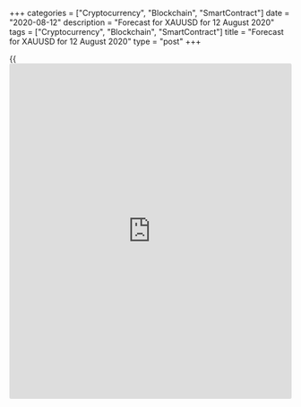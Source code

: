 +++
categories = ["Cryptocurrency", "Blockchain", "SmartContract"]
date = "2020-08-12"
description = "Forecast for XAUUSD for 12 August 2020"
tags = ["Cryptocurrency", "Blockchain", "SmartContract"]
title = "Forecast for XAUUSD for 12 August 2020"
type = "post"
+++

{{<iframe id="large-banner" src="https://www.bounty.group/#slide=28.0" width="100%" height="600" scrolling="no" style="border: 0px solid rgb(216, 221, 230); border-radius: 3px;">}}

August 12, 2020

August 12, 2020

Forecast for XAU/USD: precious metals fell into disgraceDmitri Demidenko

## Fundamental forecast for gold for today

### Gold may drift apart from the sector’s other assets



The market can punish for excessive self-confidence. As long as the
dollar was weak and the US bond yield wandered near its historic highs,
gold didn’t complain about the lack of bullish forecasts. Alas! Precious
metals fell into disgrace once the bond market rates grew on the
Treasury’s increased debt issuance, better macro statistics, lower
number on new COVID cases in the US, and Russia’s intention to start
using the first vaccine.

Gold registered the worst one-day evolution in 7 years, pulling down
silver, platinum, and palladium too.

[As I supposed][1], the signal of [XAU/USD][2]’s correction was good US
data on the labor market. The [investor](https://www.fintechee.com/tutorial-for-forex-trading/investor-mode/)s were truly surprised when the
employment rate grew amidst the worsening epidemiological situation and
slow lockdown lifting. They are sure that the Democrats and the
Republicans have agreed about fiscal stimulus despite all related
hardships. Add the record low number of new cases in the past four weeks
and positive [news](https://www.letsplayfx.com/blog/forex-news-website/) about the vaccine, and the bears’ euphoria about
treasuries becomes more understandable. The rates went up, gold
collapsed.



### Gold and bold yields evolution

![LiteForex: Forecast for XAUUSD for 12 August 2020][3]

 _Source: Bloomberg._

What’s next? This situation is painfully similar to 2011. The [investor](https://www.fintechee.com/tutorial-for-forex-trading/investor-mode/)s
were disappointed that inflation hadn’t grown on the Fed’s enormous
liquidity volume, and gold tumbled.

Today, no one knows where consumer prices will go. Inflation is usually
related to a strong economy, while [investor](https://www.fintechee.com/tutorial-for-forex-trading/investor-mode/)s doubt that the US GDP
should return to the trend fast. Citigroup believes that gold may have
risen to $2,400 by the end of 2020, and BofA Merrill Lynch forecasts
growth to $3,000 within 18 months, thinking that financial repressions
and a weak dollar are still there. So, the bulls in gold must be
confident. But I think it’s time to re-estimate this asset’s potential.

The precious metal became part and parcel of investment portfolios. Its
share didn’t often go below 1% or above 1.2% in the past five years. On
average, its share was 1.09%. As the stock market’s cap is growing, it’s
42 thousand tons or $200 trillion. Gold found its place and is likely to
consolidate at $1,700-2,100 per ounce in the medium or long term.

Investors should probably consider other metals whose share in
industrial use is higher than gold’s one. For example, the car
industry’s fast growth makes platinoids interesting. The Fed has bought
out $224 billion bonds issued by car manufacturers. It’s more than in
any other economic sector. The EU intends to spend $61 billion on
projects tied to climate-friendly measures.

Since [platinum’s][4] and [palladium’s][5] shares in the production of
autocatalysts are high, I recommend buying them with targets at $1,050
and $2,280 per ounce.

* * *

P.S. Did you like my article? Share it in social networks: it will be
the best “thank you" :)

Ask me questions and comment below. I’ll be glad to answer your
questions and give necessary explanations.

 **Useful links:**

  * I recommend trying to trade with a reliable broker [here][6]. The system allows you to trade by yourself or copy successful traders from all across the globe.
  * Use my promo-code BLOG for getting deposit bonus 50% on LiteForex platform. Just enter this code in the appropriate field while [depositing][7] your trading account.
  * Telegram channel with high-quality analytics, Forex reviews, training articles, and other useful things for traders <t.me/liteforex>

## Price chart of XAUUSD in real time mode

![Forecast for XAU/USD: precious metals fell into disgrace][8]

The content of this article reflects the author’s opinion and does not
necessarily reflect the official position of LiteForex. The material
published on this page is provided for informational purposes only and
should not be considered as the provision of investment advice for the
purposes of Directive 2004/39/EC.

Rate this article:

{{value}}

( {{count}} {{title}} )

   1. www.liteforex.com/blog/analysts-opinions/forecast-for-xauusd-gold-churns-out-records/
   2. my.liteforex.com/trading/chart?symbol=XAUUSD&returnUrl=true
   3. cdn.liteforex.com/cache/uploads/blog_post/fundamental_analysis/gold-bonds-12-08-20.jpg?w=30&s=fc266f189bb19898ccf90c852fe2c792
   4. my.liteforex.com/trading/chart?symbol=XPTUSD&returnUrl=true
   5. my.liteforex.com/trading/chart?symbol=XPDUSD&returnUrl=true
   6. my.liteforex.com/?category=analysts-opinions&slug=forecast-for-xauusd-precious-metals-fell-into-disgrace&openPopup=%2Fregistration%2Fpopup&utm_source=blog&utm_medium=article&utm_campaign=bonus
   7. my.liteforex.com/deposit/?category=analysts-opinions&slug=forecast-for-xauusd-precious-metals-fell-into-disgrace&promo_code=BLOG&utm_source=blog&utm_medium=article&utm_campaign=bonus
   8. cdn.liteforex.com/cache/uploads/blog_post/fundamental_analysis/liteforex-blog-gold-12-08-20.jpg?q=75&w=1000&s=1d3220b9e5807953746b1035cf0f42cc